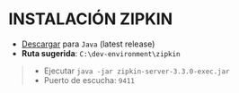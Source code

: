 # INSTALACIÓN ZIPKIN

- [Descargar](https://zipkin.io/pages/quickstart) para `Java` (latest release)
- **Ruta sugerida**: `C:\dev-environment\zipkin`

> - Ejecutar `java -jar zipkin-server-3.3.0-exec.jar`
> - Puerto de escucha: `9411`
